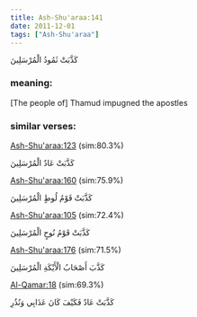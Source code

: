 ```yaml
---
title: Ash-Shu'araa:141
date: 2011-12-01
tags: ["Ash-Shu'araa"]
---
```

كَذَّبَتْ ثَمُودُ الْمُرْسَلِينَ
### meaning: 
[The people of] Thamud impugned the apostles
### similar verses: 

[Ash-Shu'araa:123](/26/123) (sim:80.3%)

كَذَّبَتْ عَادٌ الْمُرْسَلِينَ

[Ash-Shu'araa:160](/26/160) (sim:75.9%)

كَذَّبَتْ قَوْمُ لُوطٍ الْمُرْسَلِينَ

[Ash-Shu'araa:105](/26/105) (sim:72.4%)

كَذَّبَتْ قَوْمُ نُوحٍ الْمُرْسَلِينَ

[Ash-Shu'araa:176](/26/176) (sim:71.5%)

كَذَّبَ أَصْحَابُ الْأَيْكَةِ الْمُرْسَلِينَ

[Al-Qamar:18](/54/18) (sim:69.3%)

كَذَّبَتْ عَادٌ فَكَيْفَ كَانَ عَذَابِي وَنُذُرِ
